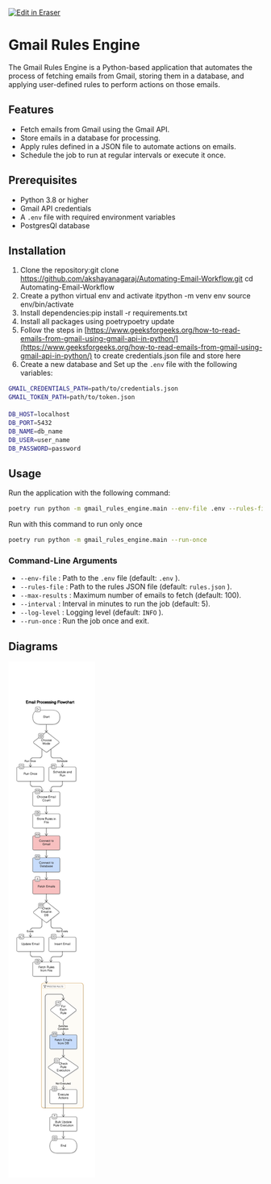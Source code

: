 <p><a target="_blank" href="https://app.eraser.io/workspace/ZokN063P0oiGNBlOXd2w" id="edit-in-eraser-github-link"><img alt="Edit in Eraser" src="https://firebasestorage.googleapis.com/v0/b/second-petal-295822.appspot.com/o/images%2Fgithub%2FOpen%20in%20Eraser.svg?alt=media&amp;token=968381c8-a7e7-472a-8ed6-4a6626da5501"></a></p>

# Gmail Rules Engine
The Gmail Rules Engine is a Python-based application that automates the process of fetching emails from Gmail, storing them in a database, and applying user-defined rules to perform actions on those emails.

## Features
- Fetch emails from Gmail using the Gmail API.
- Store emails in a database for processing.
- Apply rules defined in a JSON file to automate actions on emails.
- Schedule the job to run at regular intervals or execute it once.
## Prerequisites
- Python 3.8 or higher
- Gmail API credentials
- A `.env`  file with required environment variables
- PostgresQl database
## Installation
1. Clone the repository:git clone https://github.com/akshayanagaraj/Automating-Email-Workflow.git
cd Automating-Email-Workflow
2. Create a python virtual env and activate itpython -m venv env
source env/bin/activate
3. Install dependencies:pip install -r requirements.txt
4. Install all packages using poetrypoetry update
5. Follow the steps in [﻿https://www.geeksforgeeks.org/how-to-read-emails-from-gmail-using-gmail-api-in-python/](https://www.geeksforgeeks.org/how-to-read-emails-from-gmail-using-gmail-api-in-python/)  to create credentials.json file and store here
6. Create a new database and Set up the `.env`  file with the following variables:
```bash
GMAIL_CREDENTIALS_PATH=path/to/credentials.json
GMAIL_TOKEN_PATH=path/to/token.json

DB_HOST=localhost
DB_PORT=5432
DB_NAME=db_name
DB_USER=user_name
DB_PASSWORD=password
```
## Usage
Run the application with the following command:

```bash
poetry run python -m gmail_rules_engine.main --env-file .env --rules-file rules.json --max-results 100 --interval 5
```
Run with this command to run only once

```bash
poetry run python -m gmail_rules_engine.main --run-once
```
### Command-Line Arguments
- `--env-file` : Path to the `.env`  file (default: `.env` ).
- `--rules-file` : Path to the rules JSON file (default: `rules.json` ).
- `--max-results` : Maximum number of emails to fetch (default: 100).
- `--interval` : Interval in minutes to run the job (default: 5).
- `--log-level` : Logging level (default: `INFO` ).
- `--run-once` : Run the job once and exit.




<!-- eraser-additional-content -->
## Diagrams
<!-- eraser-additional-files -->
<a href="/readme-Email Processing Flowchart-1.eraserdiagram" data-element-id="BYQOn-IcwTsJldERUmGA3"><img src="/.eraser/ZokN063P0oiGNBlOXd2w___8HMLcgJ8mxXYRBPHO4tqNtJVk042___---diagram----5707400014125a6de5ef8df58715295c-Email-Processing-Flowchart.png" alt="" data-element-id="BYQOn-IcwTsJldERUmGA3" /></a>
<!-- end-eraser-additional-files -->
<!-- end-eraser-additional-content -->
<!--- Eraser file: https://app.eraser.io/workspace/ZokN063P0oiGNBlOXd2w --->
